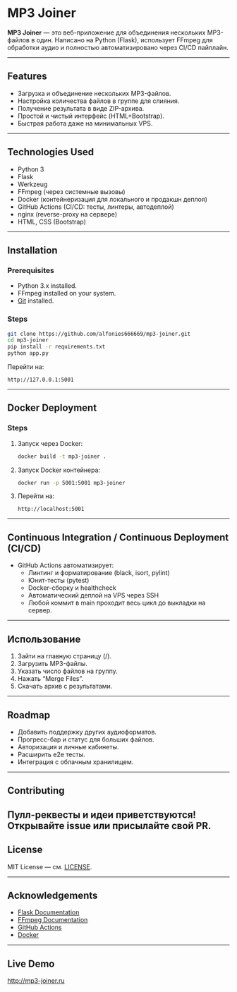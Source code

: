 # MP3 Joiner

**MP3 Joiner** — это веб-приложение для объединения нескольких MP3-файлов в один.
Написано на Python (Flask), использует FFmpeg для обработки аудио и полностью автоматизировано через CI/CD пайплайн.

---

## Features

- Загрузка и объединение нескольких MP3-файлов.
- Настройка количества файлов в группе для слияния.
- Получение результата в виде ZIP-архива.
- Простой и чистый интерфейс (HTML+Bootstrap).
- Быстрая работа даже на минимальных VPS.

---

## Technologies Used

- Python 3
- Flask
- Werkzeug
- FFmpeg (через системные вызовы)
- Docker (контейнеризация для локального и продакшн деплоя)
- GitHub Actions (CI/CD: тесты, линтеры, автодеплой)
- nginx (reverse-proxy на сервере)
- HTML, CSS (Bootstrap)

---

## Installation

### Prerequisites

- Python 3.x installed.
- FFmpeg installed on your system.
- [Git](https://git-scm.com/) installed.

### Steps
   ```bash
   git clone https://github.com/alfonies666669/mp3-joiner.git
   cd mp3-joiner
   pip install -r requirements.txt
   python app.py
   ```
Перейти на:
   ```
   http://127.0.0.1:5001
   ```

---

## Docker Deployment

### Steps

1. Запуск через Docker:
   ```bash
   docker build -t mp3-joiner .
   ```

2. Запуск Docker контейнера:
   ```bash
   docker run -p 5001:5001 mp3-joiner
   ```

3. Перейти на:
   ```
   http://localhost:5001
   ```

---
## Continuous Integration / Continuous Deployment (CI/CD)
- GitHub Actions автоматизирует:
  - Линтинг и форматирование (black, isort, pylint)
  - Юнит-тесты (pytest)
  - Docker-сборку и healthcheck
  - Автоматический деплой на VPS через SSH
  - Любой коммит в main проходит весь цикл до выкладки на сервер.
---

## Использование

1.	Зайти на главную страницу (/).
2. Загрузить MP3-файлы.
3. Указать число файлов на группу.
4. Нажать “Merge Files”.
5. Скачать архив с результатами.

---

## Roadmap

- Добавить поддержку других аудиоформатов.
- Прогресс-бар и статус для больших файлов.
- Авторизация и личные кабинеты.
- Расширить e2e тесты.
- Интеграция с облачным хранилищем.
---

## Contributing

Пулл-реквесты и идеи приветствуются!
Открывайте issue или присылайте свой PR.
---

## License

MIT License — см. [LICENSE](LICENSE).

---

## Acknowledgements

- [Flask Documentation](https://flask.palletsprojects.com/)
- [FFmpeg Documentation](https://ffmpeg.org/documentation.html)
- [GitHub Actions](https://docs.github.com/en/actions)
- [Docker](https://docs.docker.com/)

---

## Live Demo

http://mp3-joiner.ru
